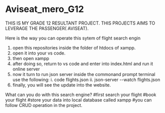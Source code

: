 # Aviseat_mero_G12
THIS IS MY GRADE 12 RESULTANT PROJECT. THIS PROJECTS AIMS TO LEVERAGE THE PASSENGER( AVISEAT).

Here is the way you can operate this sytem of flight search engin
1. open this repositories inside the folder of htdocs of xampp.
2. open it into your vs code.
3. then open xampp
4. after doing so, return to vs code and enter into index.html and run it online server
5. now it turn to run json server inside the commonand prompt terminal use the following: i. code flights.json  ii. json-server --watch flights.json
6. finally, you will see the update into the website.

What can you do with this search engine?
#first search your flight
#book your flight
#store your data into local database called xampp
#you can follow CRUD operation in the project.
